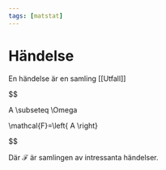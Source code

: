 ```yaml
---
tags: [matstat]
---
```

# Händelse
En händelse är en samling [[Utfall]]

$$

A \subseteq \Omega

$$ 
$$

\mathcal{F}=\left\{ A \right\}

$$

Där $\mathcal{F}$ är samlingen av intressanta händelser.
